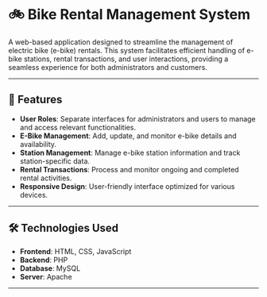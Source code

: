 # 🚲 Bike Rental Management System

A web-based application designed to streamline the management of electric bike (e-bike) rentals. This system facilitates efficient handling of e-bike stations, rental transactions, and user interactions, providing a seamless experience for both administrators and customers.

---

## 📌 Features

- **User Roles**: Separate interfaces for administrators and users to manage and access relevant functionalities.
- **E-Bike Management**: Add, update, and monitor e-bike details and availability.
- **Station Management**: Manage e-bike station information and track station-specific data.
- **Rental Transactions**: Process and monitor ongoing and completed rental activities.
- **Responsive Design**: User-friendly interface optimized for various devices.

---

## 🛠️ Technologies Used

- **Frontend**: HTML, CSS, JavaScript
- **Backend**: PHP
- **Database**: MySQL
- **Server**: Apache

---
